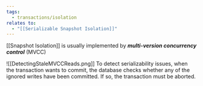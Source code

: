 ```yaml
---
tags:
  - transactions/isolation
relates to:
  - "[[Serializable Snapshot Isolation]]"
---
```

[[Snapshot Isolation]] is usually implemented by ***multi-version concurrency control*** (MVCC)

![[DetectingStaleMVCCReads.png]]
To detect serializability issues, when the transaction wants to commit, the database checks whether any of the ignored writes have been committed. If so, the transaction must be aborted.